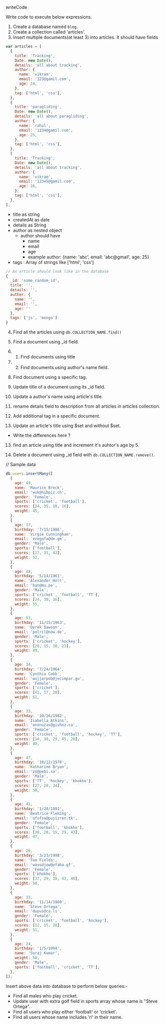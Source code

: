 writeCode

Write code to execute below expressions.

1. Create a database named `blog`.
2. Create a collection called 'articles'.
3. Insert multiple documents(at least 3) into articles. It should have fields

```js
var articles = [
  {
    title: 'Tracking',
    Date: new Date(),
    details: 'all about tracking',
    author: {
      name: 'vikram',
      email: '123@gamil.com',
      age: 24,
    },
    tag: ['html', 'css'],
  },
  {
    title: 'paragliding',
    Date: new Date(),
    details: 'all about paragliding',
    author: {
      name: 'rahul',
      email: '1234@gamil.com',
      age: 25,
    },
    tag: ['html', 'css'],
  },
  {
    title: 'Tracking',
    Date: new Date(),
    details: 'all about tracking',
    author: {
      name: 'vikram',
      email: '12345@gamil.com',
      age: 26,
    },
    tag: ['html', 'css'],
  },
];
```

- title as string
- createdAt as date
- details as String
- author as nested object
  - author should have
    - name
    - email
    - age
    - example author: {name: 'abc', email: 'abc@gmail', age: 25}
- tags : Array of strings like ['html', 'css']

```js
// An article should look like in the database
{
  _id: 'some_random_id',
  title: '',
  details: '',
  author: {
    name: '',
    email: '',
    age: ''
  },
  tags: ['js', 'mongo']
}
```

4. Find all the articles using `db.COLLECTION_NAME.find()`
5. Find a document using \_id field.
6. 1. Find documents using title
7. 2. Find documents using author's name field.
8. Find document using a specific tag.

9. Update title of a document using its \_id field.
10. Update a author's name using article's title.
11. rename details field to description from all articles in articles collection.
12. Add additional tag in a specific document.

13. Update an article's title using $set and without $set.

- Write the differences here ?

13. find an article using title and increment it's auhtor's age by 5.

14. Delete a document using \_id field with `db.COLLECTION_NAME.remove()`.

// Sample data

```js
db.users.insertMany([
  {
    age: 49,
    name: 'Maurice Brock',
    email: 'wuk@hibpiz.ch',
    gender: 'Female',
    sports: ['cricket', 'football'],
    scores: [24, 35, 18, 16],
    weight: 45,
  },
  {
    age: 37,
    birthday: '7/15/1986',
    name: 'Virgie Cunningham',
    email: 'ezogafa@de.gm',
    gender: 'Male',
    sports: ['football'],
    scores: [17, 35, 43],
    weight: 52,
  },
  {
    age: 48,
    birthday: '5/14/1961',
    name: 'Alexander Holt',
    email: 'han@mu.pe',
    gender: 'Male',
    sports: ['cricket', 'football', 'TT'],
    scores: [24, 30, 16],
    weight: 55,
  },
  {
    age: 53,
    birthday: '11/15/1963',
    name: 'Derek Dawson',
    email: 'polril@now.de',
    gender: 'Male',
    sports: ['cricket', 'hockey'],
    scores: [20, 15, 38, 23],
    weight: 49,
  },
  {
    age: 34,
    birthday: '7/24/1964',
    name: 'Cynthia Cobb',
    email: 'wujjarpob@jecimpar.gu',
    gender: 'Female',
    sports: ['cricket'],
    scores: [41, 17, 28],
    weight: 51,
  },
  {
    age: 33,
    birthday: '10/26/1982',
    name: 'Isabella Atkins',
    email: 'ononuzas@givhoz.ca',
    gender: 'Female',
    sports: ['cricket', 'football', 'hockey', 'TT'],
    scores: [14, 38, 29, 45, 20],
    weight: 49,
  },
  {
    age: 47,
    birthday: '10/12/1978',
    name: 'Katharine Bryan',
    email: 'zo@pebi.sa',
    gender: 'Male',
    sports: ['TT', 'hockey', 'khokho'],
    scores: [27, 20, 34],
    weight: 58,
  },
  {
    age: 41,
    birthday: '1/28/1991',
    name: 'Beatrice Fleming',
    email: 'ufufsa@pujizren.tk',
    gender: 'Female',
    sports: ['football', 'khokho'],
    scores: [30, 20, 15, 29, 43],
    weight: 47,
  },
  {
    age: 26,
    birthday: '3/23/1998',
    name: 'Tom Fields',
    email: 'wasodjow@ofaba.gf',
    gender: 'Female',
    sports: ['khokho'],
    scores: [37, 29, 18, 43, 49],
    weight: 50,
  },
  {
    age: 33,
    birthday: '11/14/1960',
    name: 'Steve Ortega',
    email: 'dupus@ca.ls',
    gender: 'Female',
    sports: ['cricket', 'football', 'hockey'],
    scores: [12, 15, 20],
    weight: 51,
  },
  {
    age: 24,
    birthday: '1/5/1994',
    name: 'Suraj Kumar',
    weight: 50,
    gender: 'Male',
    sports: ['football', 'cricket', 'TT'],
  },
]);
```

Insert above data into database to perform below queries:-

- Find all males who play cricket.
- Update user with extra golf field in sports array whose name is "Steve Ortega".
- Find all users who play either 'football' or 'cricket'.
- Find all users whose name includes 'ri' in their name.
